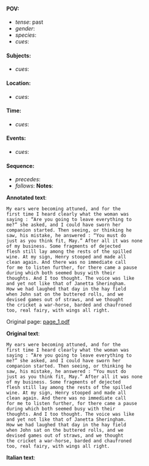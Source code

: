 #### POV: 
  - *tense*: past
  - *gender*:
  - *species*:
  - *cues*:
#### Subjects:
  - *cues*:
#### Location:
  - *cues*:
#### Time:
  - *cues*:
#### Events:
  - *cues*:
#### Sequence:
  - *precedes*: 
  - *follows*:
**Notes**:


**Annotated text**:
```
My ears were becoming attuned, and for the
first time I heard clearly what the woman was
saying : “Are you going to leave everything to
me?” she asked, and I could have sworn her
companion started. Then seeing, or thinking he
saw, his mistake, he answered : “You must do
just as you think fit, May.” After all it was none
of my business. Some fragments of dejected
flesh still lay among the rests of the spilled
wine. At my sign, Henry stooped and made all
clean again. And there was no immediate call
for me to listen further, for there came a pause
during which both seemed busy with their
thoughts. And I too thought. The voice was like
and yet not like that of Janetta Sheringham.
How we had laughed that day in the hay field
when John sat on the buttered rolls, and we
devised games out of straws, and we thought
the cricket a war-horse, barded and chaufroned
too, real fairy, with wings all right.
```

Original page:
[page_1.pdf](https://github.com/vigji/cainjb/blob/main/source_material/pages/page_1.pdf)


**Original text**:
```
My ears were becoming attuned, and for the
first time I heard clearly what the woman was
saying : “Are you going to leave everything to
me?” she asked, and I could have sworn her
companion started. Then seeing, or thinking he
saw, his mistake, he answered : “You must do
just as you think fit, May.” After all it was none
of my business. Some fragments of dejected
flesh still lay among the rests of the spilled
wine. At my sign, Henry stooped and made all
clean again. And there was no immediate call
for me to listen further, for there came a pause
during which both seemed busy with their
thoughts. And I too thought. The voice was like
and yet not like that of Janetta Sheringham.
How we had laughed that day in the hay field
when John sat on the buttered rolls, and we
devised games out of straws, and we thought
the cricket a war-horse, barded and chaufroned
too, real fairy, with wings all right.
```

**Italian text**:
```
```

